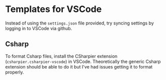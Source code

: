 # Templates for VSCode

Instead of using the `settings.json` file provided, try syncing settings by logging in to VSCode via github.

## Csharp

To format Csharp files, install the CSharpier extension (`csharpier.csharpier-vscode`) in VSCode. Theoretically the generic Csharp extension should be able to do it but I've had issues getting it to format properly.
